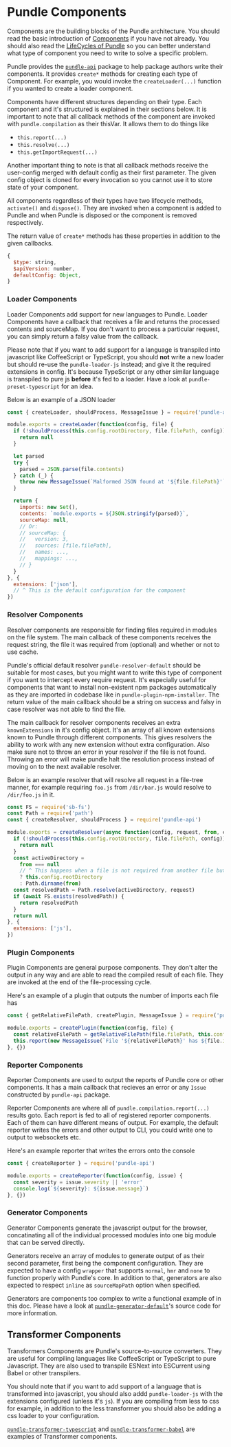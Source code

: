 # Pundle Components

Components are the building blocks of the Pundle architecture. You should read the basic introduction of [Components](../introduction/components.md) if you have not already. You should also read the [LifeCycles of Pundle](lifecycles.md) so you can better understand what type of component you need to write to solve a specific problem.

Pundle provides the [`pundle-api`](../../packages/api) package to help package authors write their components. It provides `create*` methods for creating each type of Component. For example, you would invoke the `createLoader(...)` function if you wanted to create a loader component.

Components have different structures depending on their type. Each component and it's structured is explained in their sections below.
It is important to note that all callback methods of the component are invoked with `pundle.compilation` as their thisVar. It allows them to do things like

- `this.report(...)`
- `this.resolve(...)`
- `this.getImportRequest(...)`

Another important thing to note is that all callback methods receive the user-config merged with default config as their first parameter. The given config object is cloned for every invocation so you cannot use it to store state of your component.

All components regardless of their types have two lifecycle methods, `activate()` and `dispose()`. They are invoked when a component is added to Pundle and when Pundle is disposed or the component is removed respectively.

The return value of `create*` methods has these properties in addition to the given callbacks.

```js
{
  $type: string,
  $apiVersion: number,
  defaultConfig: Object,
}
```

### Loader Components

Loader Components add support for new languages to Pundle. Loader Components have a callback that receives a file and returns the processed contents and sourceMap. If you don't want to process a particular request, you can simply return a falsy value from the callback.

Please note that if you want to add support for a language is transpiled into javascript like CoffeeScript or TypeScript, you should **not** write a new loader but should re-use the `pundle-loader-js` instead; and give it the required extensions in config. It's because TypeScript or any other similar language is transpiled to pure js **before** it's fed to a loader. Have a look at `pundle-preset-typescript` for an idea.

Below is an example of a JSON loader

```js
const { createLoader, shouldProcess, MessageIssue } = require('pundle-api')

module.exports = createLoader(function(config, file) {
  if (!shouldProcess(this.config.rootDirectory, file.filePath, config)) {
    return null
  }

  let parsed
  try {
    parsed = JSON.parse(file.contents)
  } catch (_) {
    throw new MessageIssue(`Malformed JSON found at '${file.filePath}'`, 'error')
  }

  return {
    imports: new Set(),
    contents: `module.exports = ${JSON.stringify(parsed)}`,
    sourceMap: null,
    // Or:
    // sourceMap: {
    //   version: 3,
    //   sources: [file.filePath],
    //   names: ...,
    //   mappings: ...,
    // }
  }
}, {
  extensions: ['json'],
  // ^ This is the default configuration for the component
})
```

### Resolver Components

Resolver components are responsible for finding files required in modules on the file system. The main callback of these components receives the request string, the file it was required from (optional) and whether or not to use cache.

Pundle's official default resolver `pundle-resolver-default` should be suitable for most cases, but you might want to write this type of component if you want to intercept every require request. It's especially useful for components that want to install non-existent npm packages automatically as they are imported in codebase like in `pundle-plugin-npm-installer`. The return value of the main callback should be a string on success and falsy in case resolver was not able to find the file.

The main callback for resolver components receives an extra `knownExtensions` in it's config object. It's an array of all known extensions known to Pundle through different components. This gives resolvers the ability to work with any new extension without extra configuration. Also make sure not to throw an error in your resolver if the file is not found. Throwing an error will make pundle halt the resolution process instead of moving on to the next available resolver.

Below is an example resolver that will resolve all request in a file-tree manner, for example requiring `foo.js` from `/dir/bar.js` would resolve to `/dir/foo.js` in it.

```js
const FS = require('sb-fs')
const Path = require('path')
const { createResolver, shouldProcess } = require('pundle-api')

module.exports = createResolver(async function(config, request, from, cached) {
  if (!shouldProcess(this.config.rootDirectory, file.filePath, config)) {
    return null
  }
  const activeDirectory =
    from === null
    // ^ This happens when a file is not required from another file but is main entry
    ? this.config.rootDirectory
    : Path.dirname(from)
  const resolvedPath = Path.resolve(activeDirectory, request)
  if (await FS.exists(resolvedPath)) {
    return resolvedPath
  }
  return null
}, {
  extensions: ['js'],
})
```

### Plugin Components

Plugin Components are general purpose components. They don't alter the output in any way and are able to read the compiled result of each file. They are invoked at the end of the file-processing cycle.

Here's an example of a plugin that outputs the number of imports each file has

```js
const { getRelativeFilePath, createPlugin, MessageIssue } = require('pundle-api')

module.exports = createPlugin(function(config, file) {
  const relativeFilePath = getRelativeFilePath(file.filePath, this.config.rootDirectory)
  this.report(new MessageIssue(`File '${relativeFilePath}' has ${file.imports.size} imports`, 'info'))
}, {})
```

### Reporter Components

Reporter Components are used to output the reports of Pundle core or other components. It has a main callback that recieves an error or any `Issue` constructed by `pundle-api` package.

Reporter Components are where all of `pundle.compilation.report(...)` results goto. Each report is fed to all of registered reporter components. Each of them can have different means of output. For example, the default reporter writes the errors and other output to CLI, you could write one to output to websockets etc.

Here's an example reporter that writes the errors onto the console

```js
const { createReporter } = require('pundle-api')

module.exports = createReporter(function(config, issue) {
  const severity = issue.severity || 'error'
  console.log(`${severity}: ${issue.message}`)
}, {})
```

### Generator Components

Generator Components generate the javascript output for the browser, concatinating all of the individual processed modules into one big module that can be served directly.

Generators receive an array of modules to generate output of as their second parameter, first being the component configuration. They are expected to have a config `wrapper` that supports `normal`, `hmr` and `none` to function properly with Pundle's core. In addition to that, generators are also expected to respect `inline` as `sourceMapPath` option when specified.

Generators are components too complex to write a functional example of in this doc. Please have a look at [`pundle-generator-default`](../../packages/generator-default)'s source code for more information.

## Transformer Components

Transformers Components are Pundle's source-to-source converters. They are useful for compiling languages like CoffeeScript or TypeScript to pure Javascript. They are also used to transpile ESNext into ESCurrent using Babel or other transpilers.

You should note that if you want to add support of a language that is transformed into javascript, you should also addd `pundle-loader-js` with the extensions configured (unless it's `js`). If you are compiling from less to css for example, in addition to the less transformer you should also be adding a css loader to your configuration.

[`pundle-transformer-typescript`](../../packages/transformer-typescript) and [`pundle-transformer-babel`](../../packages/transformer-babel) are examples of Transformer components.
